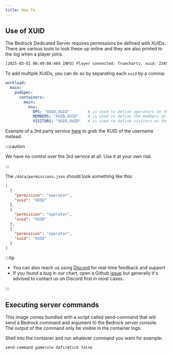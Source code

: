 ```yaml
---
title: How To
---
```


## Use of XUID

The Bedrock Dedicated Server requires permissions be defined with XUIDs. There are various tools to look these up online and they are also printed to the log when a player joins.

```bash
[2025-03-01 08:49:08:469 INFO] Player connected: Truecharts, xuid: 2345678909876543
```

To add multiple XUIDs, you can do so by separating each `xuid` by a comma:

```yaml
workload:
  main:
    podSpec:
      containers:
        main:
          env:
            OPS: "XUID,XUID"        # is used to define operators on the server.
            MEMBERS: "XUID,XUID"    # is used to define the members on the server.
            VISITORS: "XUID,XUID"   # is used to define visitors on the server.
```

Example of a 3rd party service [here](https://www.cxkes.me/xbox/xuid) to grab the XUID of the username instead.

:::caution

We have no control over the 3rd service at all. Use it at your own risk.

:::

The `/data/permissions.json` should look something like this:

```json
[
  {
    "permission": "operator",
    "xuid": "XUID"
  },
  {
    "permission": "operator",
    "xuid": "XUID"
  },
  {
    "permission": "operator",
    "xuid": "XUID"
  }
]
```

:::tip

- You can also reach us using [Discord](https://discord.gg/tVsPTHWTtr) for real-time feedback and support
- If you found a bug in our chart, open a Github [issue](https://github.com/truecharts/apps/issues/new/choose) but generally it's advised to contact us on Discord first in most cases.

:::

## Executing server commands

This image comes bundled with a script called send-command that will send a Bedrock command and argument to the Bedrock server console. The output of the command only be visible in the container logs.

Shell into the container and run whatever command you want for example:

```shell
send-command gamerule dofiretick false
```
